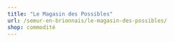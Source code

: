 ```yaml
---
title: "Le Magasin des Possibles"
url: /semur-en-brionnais/le-magasin-des-possibles/
shop: commodité
---
```

